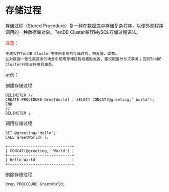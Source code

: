 # 存储过程
存储过程（Stored Procedure）是一种在数据库中存储复杂程序，以便外部程序调用的一种数据库对象。TenDB Cluster兼容MySQL存储过程语法。


<font color="#dd0000">注意：</font> 
```
不建议在TenDB Cluster中使用复杂的存储过程，触发器，函数。   
在对数据一致性高要求的场景中使用存储过程或者触发器，建议配置分布式事务；否则TenDB Cluster只能支持单机事务。 

```



示例：

创建存储过程

```
DELIMITER // 
CREATE PROCEDURE GreetWorld( ) SELECT CONCAT(@greeting,' World');
END 
// 
DELIMITER ;
```

调用存储过程
```
SET @greeting='Hello';
CALL GreetWorld( );

+----------------------------+
| CONCAT(@greeting,' World') |
+----------------------------+
| Hello World                |
+----------------------------+
```

删除存储过程
```
drop PROCEDURE GreetWorld;
```
